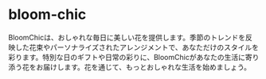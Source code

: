 # bloom-chic
BloomChicは、おしゃれな毎日に美しい花を提供します。季節のトレンドを反映した花束やパーソナライズされたアレンジメントで、あなただけのスタイルを彩ります。特別な日のギフトや日常の彩りに、BloomChicがあなたの生活に寄り添う花をお届けします。花を通じて、もっとおしゃれな生活を始めましょう。
